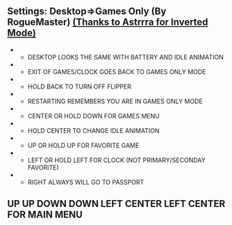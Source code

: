 ## Settings: Desktop=>Games Only (By RogueMaster) [(Thanks to Astrrra for Inverted Mode)](https://github.com/wetox-team/flipperzero-firmware/commit/ce91582b7417c5d7a9d8416c17a102d3a5868238)
- - DESKTOP LOOKS THE SAME WITH BATTERY AND IDLE ANIMATION
- - EXIT OF GAMES/CLOCK GOES BACK TO GAMES ONLY MODE
- - HOLD BACK TO TURN OFF FLIPPER
- - RESTARTING REMEMBERS YOU ARE IN GAMES ONLY MODE
- - CENTER OR HOLD DOWN FOR GAMES MENU
- - HOLD CENTER TO CHANGE IDLE ANIMATION
- - UP OR HOLD UP FOR FAVORITE GAME
- - LEFT OR HOLD LEFT FOR CLOCK (NOT PRIMARY/SECONDAY FAVORITE)
- - RIGHT ALWAYS WILL GO TO PASSPORT
## UP UP DOWN DOWN LEFT CENTER LEFT CENTER FOR MAIN MENU
